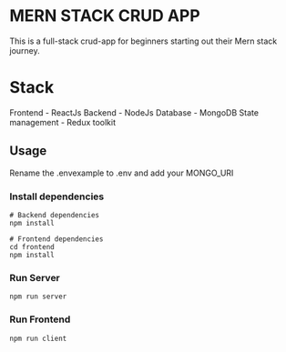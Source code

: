# MERN STACK CRUD APP

This is a full-stack crud-app for beginners starting out their Mern stack journey.

# Stack
Frontend - ReactJs
Backend - NodeJs
Database - MongoDB
State management - Redux toolkit

## Usage

Rename the .envexample to .env and add your MONGO_URI

### Install dependencies

```
# Backend dependencies
npm install

# Frontend dependencies
cd frontend
npm install
```

### Run Server

```
npm run server
```

### Run Frontend

```
npm run client
```
